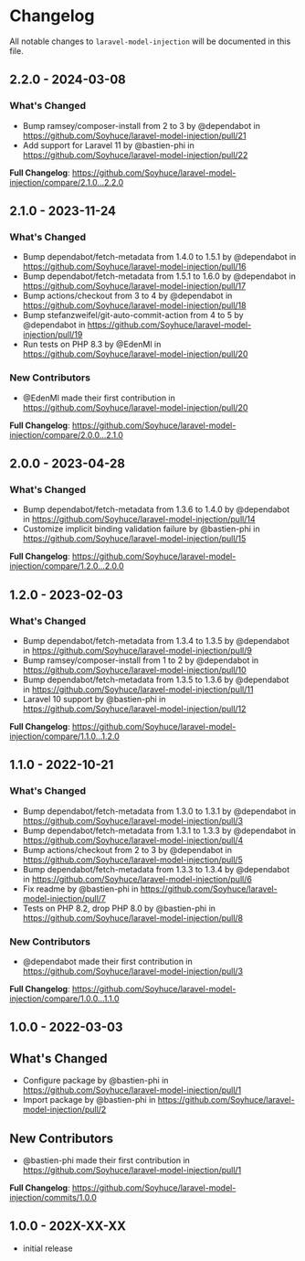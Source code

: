 # Changelog

All notable changes to `laravel-model-injection` will be documented in this file.

## 2.2.0 - 2024-03-08

### What's Changed

* Bump ramsey/composer-install from 2 to 3 by @dependabot in https://github.com/Soyhuce/laravel-model-injection/pull/21
* Add support for Laravel 11 by @bastien-phi in https://github.com/Soyhuce/laravel-model-injection/pull/22

**Full Changelog**: https://github.com/Soyhuce/laravel-model-injection/compare/2.1.0...2.2.0

## 2.1.0 - 2023-11-24

### What's Changed

- Bump dependabot/fetch-metadata from 1.4.0 to 1.5.1 by @dependabot in https://github.com/Soyhuce/laravel-model-injection/pull/16
- Bump dependabot/fetch-metadata from 1.5.1 to 1.6.0 by @dependabot in https://github.com/Soyhuce/laravel-model-injection/pull/17
- Bump actions/checkout from 3 to 4 by @dependabot in https://github.com/Soyhuce/laravel-model-injection/pull/18
- Bump stefanzweifel/git-auto-commit-action from 4 to 5 by @dependabot in https://github.com/Soyhuce/laravel-model-injection/pull/19
- Run tests on PHP 8.3 by @EdenMl in https://github.com/Soyhuce/laravel-model-injection/pull/20

### New Contributors

- @EdenMl made their first contribution in https://github.com/Soyhuce/laravel-model-injection/pull/20

**Full Changelog**: https://github.com/Soyhuce/laravel-model-injection/compare/2.0.0...2.1.0

## 2.0.0 - 2023-04-28

### What's Changed

- Bump dependabot/fetch-metadata from 1.3.6 to 1.4.0 by @dependabot in https://github.com/Soyhuce/laravel-model-injection/pull/14
- Customize implicit binding validation failure by @bastien-phi in https://github.com/Soyhuce/laravel-model-injection/pull/15

**Full Changelog**: https://github.com/Soyhuce/laravel-model-injection/compare/1.2.0...2.0.0

## 1.2.0 - 2023-02-03

### What's Changed

- Bump dependabot/fetch-metadata from 1.3.4 to 1.3.5 by @dependabot in https://github.com/Soyhuce/laravel-model-injection/pull/9
- Bump ramsey/composer-install from 1 to 2 by @dependabot in https://github.com/Soyhuce/laravel-model-injection/pull/10
- Bump dependabot/fetch-metadata from 1.3.5 to 1.3.6 by @dependabot in https://github.com/Soyhuce/laravel-model-injection/pull/11
- Laravel 10 support by @bastien-phi in https://github.com/Soyhuce/laravel-model-injection/pull/12

**Full Changelog**: https://github.com/Soyhuce/laravel-model-injection/compare/1.1.0...1.2.0

## 1.1.0 - 2022-10-21

### What's Changed

- Bump dependabot/fetch-metadata from 1.3.0 to 1.3.1 by @dependabot in https://github.com/Soyhuce/laravel-model-injection/pull/3
- Bump dependabot/fetch-metadata from 1.3.1 to 1.3.3 by @dependabot in https://github.com/Soyhuce/laravel-model-injection/pull/4
- Bump actions/checkout from 2 to 3 by @dependabot in https://github.com/Soyhuce/laravel-model-injection/pull/5
- Bump dependabot/fetch-metadata from 1.3.3 to 1.3.4 by @dependabot in https://github.com/Soyhuce/laravel-model-injection/pull/6
- Fix readme by @bastien-phi in https://github.com/Soyhuce/laravel-model-injection/pull/7
- Tests on PHP 8.2, drop PHP 8.0 by @bastien-phi in https://github.com/Soyhuce/laravel-model-injection/pull/8

### New Contributors

- @dependabot made their first contribution in https://github.com/Soyhuce/laravel-model-injection/pull/3

**Full Changelog**: https://github.com/Soyhuce/laravel-model-injection/compare/1.0.0...1.1.0

## 1.0.0 - 2022-03-03

## What's Changed

- Configure package by @bastien-phi in https://github.com/Soyhuce/laravel-model-injection/pull/1
- Import package by @bastien-phi in https://github.com/Soyhuce/laravel-model-injection/pull/2

## New Contributors

- @bastien-phi made their first contribution in https://github.com/Soyhuce/laravel-model-injection/pull/1

**Full Changelog**: https://github.com/Soyhuce/laravel-model-injection/commits/1.0.0

## 1.0.0 - 202X-XX-XX

- initial release
